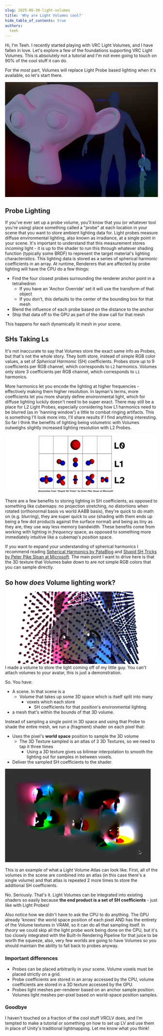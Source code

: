 ```yaml
---
slug: 2025-06-30-light-volumes
title: 'Why are Light Volumes cool?'
hide_table_of_contents: true
authors:
  teeh
---
```


Hi, I'm Teeh. I recently started playing with VRC Light Volumes, and I have fallen in love. Let's explore a few of the foundations supporting VRC Light Volumes. This is absolutely not a tutorial and I'm not even going to touch on 90% of the cool stuff it can do.

For the most part, Volumes will replace Light Probe based lighting when it's available, so let's start there.

![Probe Lighting](LV.webp)
## Probe Lighting

 If you've ever set up a probe volume, you'll know that you (or whatever tool you're using) place something called a "probe" at each location in your scene that you want to store ambient lighting data for. Light probes measure diffuse environmental lighting, also known as irradiance, at a single point in your scene. It's important to understand that this measurement stores *incoming* light - it is up to the shader to run this through whatever shading function (typically some BRDF) to represent the target material's lighting characteristics. This lighting data is stored as a series of spherical harmonic coefficients in an array. At runtime, Renderers that are affected by probe lighting will have the CPU do a few things:
 - Find the four closest probes surrounding the renderer anchor point in a tetrahedron
	 - If you have an 'Anchor Override' set it will use the transform of that object
	 - If you don't, this defaults to the center of the bounding box for that mesh
 - Blend the influence of each probe based on the distance to the anchor
 - Ship that data off to the GPU as part of the draw call for that mesh

This happens for each dynamically lit mesh in your scene.
## SHs Taking Ls

It's not inaccurate to say that Volumes store the exact same info as Probes, but that's not the whole story. They both store, instead of simple RGB color values, a set of *Spherical Harmonic* (SH) coefficients. Probes store *up to* 9 coefficients per RGB channel, which corresponds to `L2` harmonics. Volumes only store 3 coefficients per RGB channel, which corresponds to `L1` harmonics. 

More harmonics let you encode the lighting at higher frequencies - effectively making them higher resolution. In layman's terms, more coefficients let you more sharply define environmental light, which for diffuse lighting luckily doesn't need to be super exact. There may still be a place for L2 Light Probes, especially considering how L1 harmonics need to be blurred (as in 'hanning window') a little to combat ringing artifacts. This is something I'll look more into, I'll share results if I find anything interesting. So far I think the benefits of lighting being volumetric with Volumes outweighs slightly increased lighting resolution with L2 Probes. 

![Spherical Harmonics](SH.webp)

There are a few benefits to storing lighting in SH coefficients, as opposed to something like cubemaps: no projection stretching, no distortions when rotated (orthonormal basis vs world AABB basis), they're quick to do math on (e.g. blurring), they are super quick to _use_ (shading with them ends up being a few dot products against the surface normal) and being as tiny as they are, they use way less memory bandwidth. These benefits come from working with lighting in _frequency_ space, as opposed to something more immediately intuitive like a cubemap's _position_ space. 

If you want to expand your understanding of spherical harmonics I recommend reading [Spherical Harmonics by PataBlog](https://www.Wpatapom.com/blog/SHPortal/) and [Stupid SH Tricks by Peter Pike Sloan at Microsoft](https://www.ppsloan.org/publications/StupidSH36.pdf). The main point I want to drive here is that the 3D texture that Volumes bake down to are *not* simple RGB colors that you can sample directly.
## So how *does* Volume lighting work?
![Visualizing VRCLV Voxels](VoxelViz.webp)
I made a volume to store the light coming off of my little guy. You can't attach volumes to your avatar, this is just a demonstration.

So. You have:
- A scene. In that scene is a
	- Volume that takes up some 3D space which is itself split into many 
		- voxels which each store 
			- SH coefficients for that position's environmental lighting
- a mesh that's within the bounds of that 3D volume.

Instead of sampling a single point in 3D space and using that Probe to shade the entire mesh, we run a (fragment) shader on each pixel that:
- Uses the pixel's **world space** position to sample the 3D volume 
    - The 3D Texture sampled is an atlas of 3 3D Textures, so we need to tap it three times
    	- Using a 3D texture gives us bilinear interpolation to smooth the lighting out for samples in between voxels.
- Deliver the sampled SH coefficients to the shader.

![VRCLV 3D Texture Atlas](LV3DTex.webp)

This is an example of what a Light Volume Atlas can look like. First, all of the volumes in the scene are combined into an atlas (in this case there's a single volume) and that atlas is repeated 2 more times to store the additional SH coefficients.

No. Seriously. That's it. Light Volumes can be integrated into existing shaders so easily because **the end product is a set of SH coefficients** - just like with Light Probes!

Also notice how we didn't have to ask the CPU to do anything. The GPU already 'knows' the world space position of each pixel AND has the entirety of the Volume textures in VRAM, so it can do all that sampling itself. In *theory* we could skip all the light probe work being done on the CPU, but it's too closely integrated with the Built-In Rendering Pipeline for that juice to be worth the squeeze, also, very few worlds are going to have Volumes so you should maintain the ability to fall back to probes anyway.
### Important differences

- Probes can be placed arbitrarily in your scene. Volume voxels must be placed strictly on a grid.
- Probe coefficients are stored in an array accessed by the CPU, volume coefficients are stored in a 3D texture accessed by the GPU.
- Probes light meshes per-renderer based on an anchor sample position. Volumes light meshes per-pixel based on world-space position samples.

### Goodbye

I haven't touched on a fraction of the cool stuff VRCLV does, and I'm tempted to make a tutorial or something on how to set up LV and use them in place of Unity's traditional lightmapping. Let me know what you think!